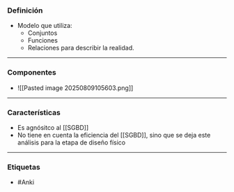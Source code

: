 ### Definición
- Modelo que utiliza:
	- Conjuntos
	- Funciones
	- Relaciones
	para describir la realidad.
***
### Componentes
- ![[Pasted image 20250809105603.png]]
***
### Características
- Es agnósitco al [[SGBD]]
- No tiene en cuenta la eficiencia del [[SGBD]], sino que se deja este análisis para la etapa de diseño físico
***
### Etiquetas
- #Anki 